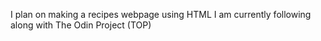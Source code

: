 I plan on making a recipes webpage using HTML
I am currently following along with The Odin Project (TOP) 